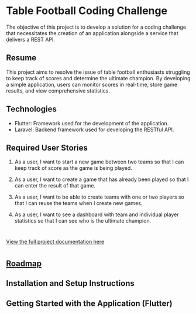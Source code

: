 # Table Football Coding Challenge

The objective of this project is to develop a solution for a coding challenge that necessitates the creation of an application alongside a service that delivers a REST API.

## Resume
This project aims to resolve the issue of table football enthusiasts struggling to keep track of scores and determine the ultimate champion. By developing a simple application, users can monitor scores in real-time, store game results, and view comprehensive statistics.

## Technologies
- Flutter: Framework used for the development of the application.
- Laravel:  Backend framework used for developing the RESTful API.

## Required User Stories
1. As a user, I want to start a new game between two teams so that I can keep track of score as the game is being played.

2. As a user, I want to create a game that has already been played so that I can enter the result of that game.

3. As a user, I want to be able to create teams with one or two players so that I can reuse the teams when I create new games.

4. As a user, I want to see a dashboard with team and individual player statistics so that I can see who is the ultimate champion.
#
[View the full project documentation here](./docs/table-football-react-updated.pdf)
#
## [Roadmap](./docs/roadmap.md)
## Installation and Setup Instructions
## Getting Started with the Application (Flutter)

